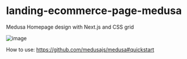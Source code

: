 # landing-ecommerce-page-medusa

Medusa Homepage design with Next.js and CSS grid

![image](https://user-images.githubusercontent.com/77109037/171480229-53fea93d-ed42-4b08-ac87-cf1c2f3b4d47.png)







How to use:
https://github.com/medusajs/medusa#quickstart
